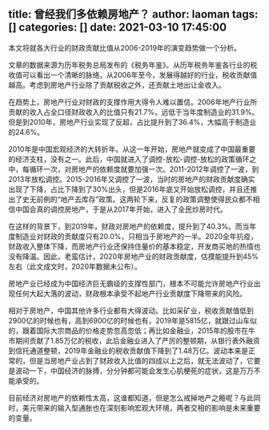 title: 曾经我们多依赖房地产？
author: laoman
tags: []
categories: []
date: 2021-03-10 17:45:00
---
本文将就各大行业的财政贡献比值从2006-2019年的演变趋势做一个分析。



文章的数据来源为历年税务总局发布的《税务年鉴》。从历年税务年鉴各行业的税收值可以看出一个清晰的脉络，从2006年至今，发展得越好的行业，税收贡献值越高。考虑到房地产行业除了贡献税收之外，还贡献土地出让金收入。



在趋势上，房地产行业对财政的支撑作用大得令人难以置信。2006年地产行业所贡献的收入占全口径财政收入的比值只有21.7%，远低于当年度制造业的31.9%。但是到2010年，房地产行业实现了反超，占比提升到了36.4%，大幅高于制造业的24.6%。



2010年是中国宏观经济的大转折年。从这一年开始，房地产就变成了中国最重要的经济支柱，没有之一。此后，中国就进入了调控-放松-调控-放松的政策循环之中，每循环一次，对房地产的依赖度就要加强一次。2011-2012年调控了一波，到2013年放松调控。2015-2016年又调控了一波，当时的房地产的财政贡献度确实出现了下降，占比下降到了30%出头，但是2016年底又开始放松调控，并且还推出了史无前例的“地产去库存”政策。这两轮下来，反复的政策调整使得民众都不相信中国会真的调控房地产，于是从2017年开始，进入了全民炒房时代。



在这样的背景下，到2019年，财政对房地产的依赖度，提升到了40.3%。而当年度制造业对财政的贡献度只有20.0%，只相当于房地产的一半。2020全年抗疫，财政收入整体下降，而房地产行业还保持住量价的基本稳定，开发商买地的热情也没有降温。因此，老蛮估计，2020年房地产业的财政贡献度，估摸能提升到45%左右（此文成文时，2020年数据未公布）。







房地产业已经成为中国经济巨无霸级的支撑性部门，根本不可能允许房地产行业出现任何大起大落的波动，财政根本承受不起地产行业贡献度下降带来的风险。



相对于房地产，中国其他许多行业都有大得波动。比如采矿业，税收贡献值低到2900亿的时候也有，高到6900亿的时候也有，2019年是5815亿，就跟过山车似的，跟着国际大宗商品的价格走势忽高忽低；再比如金融业，2015年的股市在牛市期间贡献了1.85万亿的税收，此后金融业进入了严厉的整顿期，从银行表外融资到信托通道整顿，2019年金融业的税收贡献值下降到了1.48万亿。波动本来是正常的，但是当房地产业占到了财政收入比值的四成以上之后，就无法波动了，它要是波动一下，中国经济的脉搏，分分钟都可能会发生心肌梗死的症状，这是万万不能承受的。



目前经济对房地产的依赖性太高，这谁都知道，但是怎么戒掉地产之瘾呢？与此同时，美元带来的输入型通胀也在深刻影响宏观大环境，两者交相的影响是未来重要的变量。